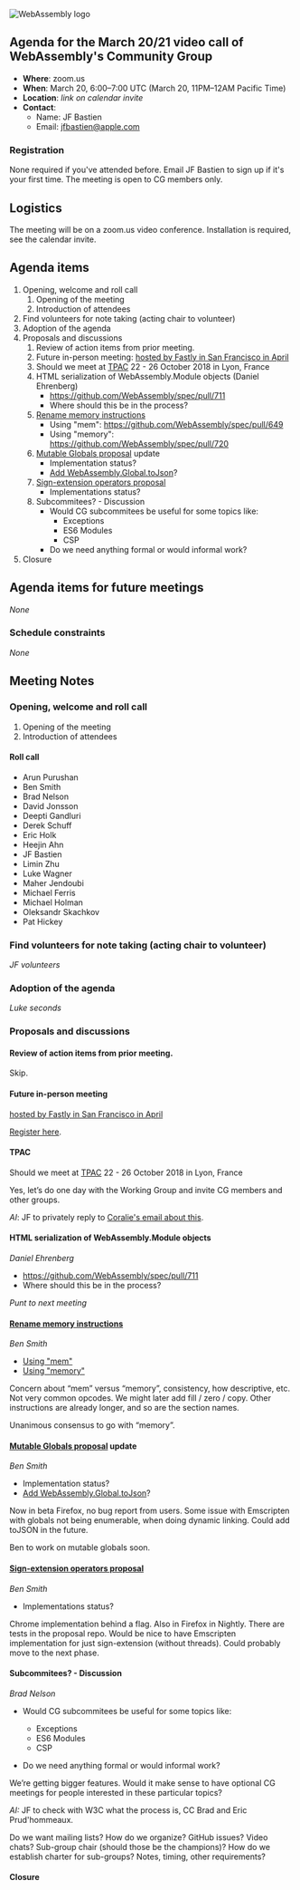 ![WebAssembly logo](/images/WebAssembly.png)

## Agenda for the March 20/21 video call of WebAssembly's Community Group

- **Where**: zoom.us
- **When**: March 20, 6:00–7:00 UTC (March 20, 11PM–12AM Pacific Time)
- **Location**: *link on calendar invite*
- **Contact**:
    - Name: JF Bastien
    - Email: jfbastien@apple.com

### Registration

None required if you've attended before. Email JF Bastien to sign up if it's
your first time. The meeting is open to CG members only.

## Logistics

The meeting will be on a zoom.us video conference.
Installation is required, see the calendar invite.

## Agenda items

1. Opening, welcome and roll call
    1. Opening of the meeting
    1. Introduction of attendees
1. Find volunteers for note taking (acting chair to volunteer)
1. Adoption of the agenda
1. Proposals and discussions
    1. Review of action items from prior meeting.
    1. Future in-person meeting: [hosted by Fastly in San Francisco in April](https://github.com/WebAssembly/meetings/blob/master/main/2018/CG-04.md)
    1. Should we meet at [TPAC](https://www.w3.org/2018/10/TPAC/Overview.html) 22 - 26 October 2018 in Lyon, France
    1. HTML serialization of WebAssembly.Module objects (Daniel Ehrenberg)
       * https://github.com/WebAssembly/spec/pull/711
       * Where should this be in the process?
    1. [Rename memory instructions](https://github.com/WebAssembly/spec/issues/627)
       * Using "mem": https://github.com/WebAssembly/spec/pull/649
       * Using "memory": https://github.com/WebAssembly/spec/pull/720
    1. [Mutable Globals proposal](https://github.com/WebAssembly/mutable-global) update
       * Implementation status?
       * [Add WebAssembly.Global.toJson](https://github.com/WebAssembly/mutable-global/issues/1#issuecomment-363955362)?
    1. [Sign-extension operators proposal](https://github.com/WebAssembly/sign-extension-ops)
       * Implementations status?
    1. Subcommitees? - Discussion
       * Would CG subcommitees be useful for some topics like:
          * Exceptions
          * ES6 Modules
          * CSP
       * Do we need anything formal or would informal work?
1. Closure

## Agenda items for future meetings

*None*

### Schedule constraints

*None*

## Meeting Notes


### Opening, welcome and roll call

1. Opening of the meeting
1. Introduction of attendees

#### Roll call

* Arun Purushan
* Ben Smith
* Brad Nelson
* David Jonsson
* Deepti Gandluri
* Derek Schuff
* Eric Holk
* Heejin Ahn
* JF Bastien
* Limin Zhu
* Luke Wagner
* Maher Jendoubi
* Michael Ferris
* Michael Holman
* Oleksandr Skachkov
* Pat Hickey

### Find volunteers for note taking (acting chair to volunteer)

*JF volunteers*

### Adoption of the agenda

*Luke seconds*

### Proposals and discussions

#### Review of action items from prior meeting.

Skip.

#### Future in-person meeting

[hosted by Fastly in San Francisco in April](https://github.com/WebAssembly/meetings/blob/master/main/2018/CG-04.md)

[Register here](https://goo.gl/forms/UKV8HNnXGDbsvHmq2).

#### TPAC

Should we meet at [TPAC](https://www.w3.org/2018/10/TPAC/Overview.html) 22 - 26 October 2018 in Lyon, France

Yes, let’s do one day with the Working Group and invite CG members and other groups.

*AI*: JF to privately reply to [Coralie's email about this](https://lists.w3.org/Archives/Public/public-webassembly/2018Mar/0003.html).

#### HTML serialization of WebAssembly.Module objects

*Daniel Ehrenberg*

* https://github.com/WebAssembly/spec/pull/711
* Where should this be in the process?

*Punt to next meeting*

#### [Rename memory instructions](https://github.com/WebAssembly/spec/issues/627)

*Ben Smith*

* [Using "mem"](https://github.com/WebAssembly/spec/pull/649)
* [Using "memory"](https://github.com/WebAssembly/spec/pull/720)

Concern about “mem” versus “memory”, consistency, how descriptive, etc. Not very common opcodes. We might later add fill / zero / copy. Other instructions are already longer, and so are the section names.

Unanimous consensus to go with “memory”.

#### [Mutable Globals proposal](https://github.com/WebAssembly/mutable-global) update

*Ben Smith*

* Implementation status?
* [Add WebAssembly.Global.toJson](https://github.com/WebAssembly/mutable-global/issues/1#issuecomment-363955362)?

Now in beta Firefox, no bug report from users. Some issue with Emscripten with globals not being enumerable, when doing dynamic linking. Could add toJSON in the future.

Ben to work on mutable globals soon.

#### [Sign-extension operators proposal](https://github.com/WebAssembly/sign-extension-ops)

*Ben Smith*

* Implementations status?

Chrome implementation behind a flag. Also in Firefox in Nightly. There are tests in the proposal repo. Would be nice to have Emscripten implementation for just sign-extension (without threads). Could probably move to the next phase.

#### Subcommitees? - Discussion

*Brad Nelson*

* Would CG subcommitees be useful for some topics like:

  * Exceptions
  * ES6 Modules
  * CSP

* Do we need anything formal or would informal work?

We’re getting bigger features. Would it make sense to have optional CG meetings for people interested in these particular topics?

*AI:* JF to check with W3C what the process is, CC Brad and Eric Prud'hommeaux.

Do we want mailing lists? How do we organize? GitHub issues? Video chats? Sub-group chair (should those be the champions)? How do we establish charter for sub-groups? Notes, timing, other requirements?

#### Closure

